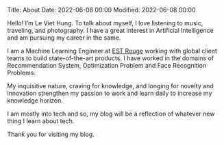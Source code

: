 Title: About 
Date: 2022-06-08 00:00
Modified: 2022-06-08 00:00

Hello! I’m Le Viet Hung. To talk about myself, I love listening to music, traveling, and photography. I have a great interest in Artificial Intelligence and am pursuing my career in the same. 

I am a Machine Learning Engineer at [EST Rouge]() working with global client teams to build state-of-the-art products. I have worked in the domains of Recommendation System, Optimization Problem and Face Recognition Problems.

My inquisitive nature, craving for knowledge, and longing for novelty and innovation strengthen my passion to work and learn daily to increase my knowledge horizon.

I am mostly into tech and so, my blog will be a reflection of whatever new thing I learn about tech.

Thank you for visiting my blog.
